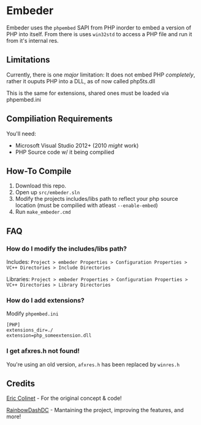 # Embeder

Embeder uses the `phpembed` SAPI from PHP inorder to embed a version of PHP into itself.
From there is uses `win32std` to access a PHP file and run it from it's internal res.

## Limitations

Currently, there is one *major* limitation: It does not embed PHP *completely*, rather it ouputs PHP into a DLL, as of now called php5ts.dll

This is the same for extensions, shared ones must be loaded via phpembed.ini

## Compiliation Requirements
You'll need:

 * Microsoft Visual Studio 2012+ (2010 *might* work)
 * PHP Source code w/ it being compilied

## How-To Compile

1. Download this repo.
2. Open up `src/embeder.sln`
3. Modify the projects includes/libs path to reflect your php source location (must be compilied with atleast `--enable-embed`)
4. Run `make_embeder.cmd`

## FAQ

### How do I modify the includes/libs path?

Includes: `Project > embeder Properties > Configuration Properties > VC++ Directories > Include Directories`

Libraries: `Project > embeder Properties > Configuration Properties > VC++ Directories > Library Directories`

### How do I add extensions?

Modify `phpembed.ini`
     
    [PHP]
    extensions_dir=./
    extension=php_someextension.dll

### I get afxres.h not found!

You're using an old version, `afxres.h` has been replaced by `winres.h`

## Credits

[Eric Colinet](mailto:e.colinet@laposte.net) - For the original concept & code!

[RainbowDashDC](mailto:rainbowdashdc@mezgrman.de) - Mantaining the project, improving the features, and more!